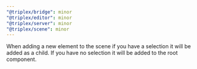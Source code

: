 ```yaml
---
"@triplex/bridge": minor
"@triplex/editor": minor
"@triplex/server": minor
"@triplex/scene": minor
---
```


When adding a new element to the scene if you have a selection it will be added
as a child. If you have no selection it will be added to the root component.

